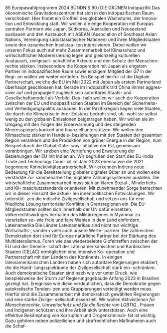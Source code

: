 85
Europawahlprogramm 2024
BÜNDNIS 90 / DIE GRÜNEN 
Indopazifik
Das ökonomische Gravitationszentrum hat sich in 
den indopazifischen Raum verschoben. Hier findet 
ein Großteil des globalen Wachstums, der Innova-
tion und Entwicklung statt.
Wir wollen die enge Kooperation mit Europas 
zentralen Partnern wie Japan, Südkorea, Australien 
und Neuseeland ausbauen und den Austausch mit 
ASEAN (Association of Southeast Asian Nations, 
Vereinigung südostasiatischer Nationen) und ihren 
Mitgliedstaaten sowie den ozeanischen Inselstaa-
ten intensivieren. Dabei wollen wir unseren Fokus 
auch auf mehr Zusammenarbeit bei Klimaschutz 
und wirtschaftlicher Modernisierung legen und 
gleichzeitig kulturellen Austausch, zivilgesell-
schaftliche Akteure und den Schutz der Menschen-
rechte stärken. Insbesondere die Kooperation mit 
Japan als engstem Partner im indopazifischen 
Raum sowie einzigem Mitglied der G7 in der Regi-
on wollen wir weiter vertiefen. Ein Beispiel hierfür 
ist die Digitale Partnerschaft, welche die EU im Mai 
2022 mit Japan als erstem Partnerland überhaupt 
geschlossen hat.
Gerade im Indopazifik tritt China immer aggres-
siver auf und propagiert zugleich sein autoritäres 
Staats- und Gesellschaftsmodell als Vorbild. Des-
halb wollen wir auch die Kooperation zwischen 
der EU und indopazifischen Staaten im Bereich der 
Sicherheits- und Verteidigungspolitik ausbauen.
In der Pazifikregion liegen viele Staaten, die durch 
die Klimakrise in ihrer Existenz bedroht sind, ob-
wohl sie selbst wenig zu den globalen Emissionen 
beigetragen haben. Wir wollen sie im Umgang mit 
den Folgen der Erderwärmung und des steigenden 
Meeresspiegels konkret und finanziell unterstützen. 
Wir wollen den Klimaschutz stärker in Handels-
beziehungen mit den Staaten der gesamten Region 
verankern und die Produktion von grüner Energie 
in der Region, zum Beispiel durch die Global-Gate-
way-Initiative der EU, gemeinsam voranbringen.
Wir streben eine Vertiefung und Erweiterung der 
Beziehungen der EU mit Indien an. Wir begrüßen 
den Start des EU-India Trade and Technology Coun-
cil im Jahr 2023 ebenso wie die 2021 begonnene 
Konnektivitätspartnerschaft. Wir erkennen Indiens 
neue Bedeutung für die Bereitstellung globaler 
digitaler Güter an und wollen eine verstärkte Zu-
sammenarbeit bei digitalen Zahlungssystemen 
ausloten. Die wirtschaftliche Zusammenarbeit 
muss sich an klaren Sozial-, Minderheits- und Kli-
maschutzstandards orientieren. Mit zunehmender 
Sorge betrachten wir in dieser Hinsicht die aktuel-
len innenpolitischen Entwicklungen. Wir unterstüt-
zen die indische Zivilgesellschaft und setzen uns 
für eine friedliche Lösung territorialer Konflikte in 
Grenzregionen ein.
Die EU-Mitgliedstaaten sollten sich innerhalb der 
UN dafür einsetzen, völkerrechtswidriges Verhalten 
des Militärregimes in Myanmar zu verurteilen so-
wie freie und faire Wahlen in dem Land einfordern.
Lateinamerika
Die Länder Lateinamerikas sind nicht nur wichtige 
Wirtschafts-, sondern viele auch unsere Werte-
partner. Die zahlreichen Demokratien dort sind für 
Europa natürliche Partner bei der Stärkung des 
Multilateralismus. Foren wie das wiederbelebte 
Gipfeltreffen zwischen der EU und der Gemein-
schaft der Lateinamerikanischen und Karibischen 
Staaten (CELAC) ermöglichen eine intensive Ko-
operation und Partnerschaft mit den Ländern des 
Kontinents.
In einigen lateinamerikanischen Ländern haben 
sich autoritäre Regierungen etabliert, die die Hand-
lungsspielräume der Zivilgesellschaft stark ein-
schränken. Auch demokratische Staaten sind nach 
wie vor unter Druck, wie beispielsweise der Sturm 
auf Regierungsgebäude Anfang 2023 in Brasilien 
gezeigt hat. Ereignisse wie diese verdeutlichen, 
dass die Demokratie gegen autokratische Tenden-
zen und Gruppierungen verteidigt werden muss. 
Hierfür sind die Zusammenarbeit mit demokratisch 
gewählten Regierungen und eine starke Zivilge-
sellschaft essenziell. Wir wollen Aktivist*innen für 
Menschenrechte, Umweltschutz und für die Rechte 
von LGBTIQ*
, Frauen und Indigenen schützen und 
ihre Arbeit aktiv unterstützen. Auch eine effektive 
Bekämpfung von Korruption und Drogenkriminali-
tät ist wichtig. Dazu gehören neben polizeilichen 
und strafrechtlichen Maßnahmen auch die Schaf-
